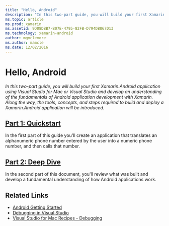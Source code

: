 ```yaml
---
title: "Hello, Android"
description: "In this two-part guide, you will build your first Xamarin.Android application using Visual Studio for Mac or Visual Studio and develop an understanding of the fundamentals of Android application development with Xamarin. Along the way, the tools, concepts, and steps required to build and deploy a Xamarin.Android application will be introduced."
ms.topic: article
ms.prod: xamarin
ms.assetid: 9D08DBB7-B07E-4795-82FB-D794DB867D13
ms.technology: xamarin-android
author: mgmclemore
ms.author: mamcle
ms.date: 12/02/2016
---
```


# Hello, Android

_In this two-part guide, you will build your first Xamarin.Android application using Visual Studio for Mac or Visual Studio and develop an understanding of the fundamentals of Android application development with Xamarin. Along the way, the tools, concepts, and steps required to build and deploy a Xamarin.Android application will be introduced._

##  [Part 1: Quickstart](~/android/get-started/hello-android/hello-android-quickstart.md)

In the first part of this guide you'll create an application that
translates an alphanumeric phone number entered by the user into a
numeric phone number, and then calls that number.

##  [Part 2: Deep Dive](~/android/get-started/hello-android/hello-android-deepdive.md)

In the second part of this document, you'll review what was built and
develop a fundamental understanding of how Android applications work.


## Related Links

- [Android Getting Started](http://developer.android.com/training/index.html)
- [Debugging in Visual Studio](http://msdn.microsoft.com/en-us/library/k0k771bt%28v=vs.90%29.aspx)
- [Visual Studio for Mac Recipes - Debugging](https://developer.xamarin.com/recipes/cross-platform/ide/debugging/)
